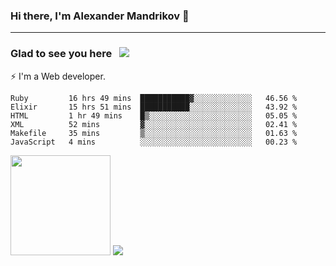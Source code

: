 ### Hi there, I'm Alexander Mandrikov 👋

- - -

### Glad to see you here &nbsp; ![](https://komarev.com/ghpvc/?username=nunsez&color=blue&label=visitors)

⚡ I'm a Web developer.

<!--✨ My GitHub <a href="https://nunsez.github.io/" target="_blank">resume link</a>-->

<!--
**nunsez/nunsez** is a ✨ _special_ ✨ repository because its `README.md` (this file) appears on your GitHub profile.

Here are some ideas to get you started:

- 🔭 I’m currently working on ...
- 🌱 I’m currently learning ...
- 👯 I’m looking to collaborate on ...
- 🤔 I’m looking for help with ...
- 💬 Ask me about ...
- 📫 How to reach me: ...
- 😄 Pronouns: ...
- ⚡ Fun fact: ...
-->


<!--START_SECTION:waka-->

```text
Ruby         16 hrs 49 mins  ███████████▓░░░░░░░░░░░░░   46.56 %
Elixir       15 hrs 51 mins  ███████████░░░░░░░░░░░░░░   43.92 %
HTML         1 hr 49 mins    █▒░░░░░░░░░░░░░░░░░░░░░░░   05.05 %
XML          52 mins         ▓░░░░░░░░░░░░░░░░░░░░░░░░   02.41 %
Makefile     35 mins         ▒░░░░░░░░░░░░░░░░░░░░░░░░   01.63 %
JavaScript   4 mins          ░░░░░░░░░░░░░░░░░░░░░░░░░   00.23 %
```

<!--END_SECTION:waka-->

<span>
<img height="160em" src="https://github-readme-stats-nunsez.vercel.app/api?username=nunsez&show_icons=true&count_private=true&hide_border=true&hide=issues" />
<img src="https://github-readme-stats-nunsez.vercel.app/api/top-langs/?username=nunsez&layout=compact&hide_border=true" />
</span>

<!--
[![willianrod's wakatime stats](https://github-readme-stats.vercel.app/api/wakatime?username=nunsez&hide_border=true)](https://github.com/anuraghazra/github-readme-stats)
-->
